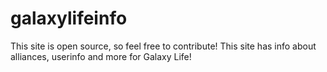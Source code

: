 # galaxylifeinfo

This site is open source, so feel free to contribute!
This site has info about alliances, userinfo and more for Galaxy Life! 

